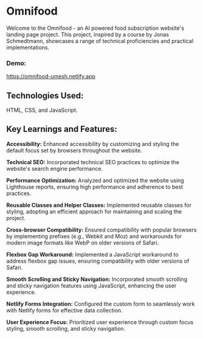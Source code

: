 # Omnifood

Welcome to the Omnifood - an AI powered food subscription website's landing page project. This project, inspired by a course by Jonas Schmedtmann, showcases a range of technical proficiencies and practical implementations.

### Demo:

https://omnifood-umesh.netlify.app

## Technologies Used:

HTML, CSS, and JavaScript.

## Key Learnings and Features:

**Accessibility:**
Enhanced accessibility by customizing and styling the default focus set by browsers throughout the website.

**Technical SEO:**
Incorporated technical SEO practices to optimize the website's search engine performance.

**Performance Optimization:**
Analyzed and optimized the website using Lighthouse reports, ensuring high performance and adherence to best practices.

**Reusable Classes and Helper Classes:**
Implemented reusable classes for styling, adopting an efficient approach for maintaining and scaling the project.

**Cross-browser Compatibility:**
Ensured compatibility with popular browsers by implementing prefixes (e.g., Webkit and Moz) and workarounds for modern image formats like WebP on older versions of Safari.

**Flexbox Gap Workaround:**
Implemented a JavaScript workaround to address flexbox gap issues, ensuring compatibility with older versions of Safari.

**Smooth Scrolling and Sticky Navigation:**
Incorporated smooth scrolling and sticky navigation features using JavaScript, enhancing the user experience.

**Netlify Forms Integration:**
Configured the custom form to seamlessly work with Netlify forms for effective data collection.

**User Experience Focus:**
Prioritized user experience through custom focus styling, smooth scrolling, and sticky navigation.
